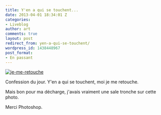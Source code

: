```yaml
---
title: Y'en a qui se touchent...
date: 2013-04-01 18:34:01 Z
categories:
- Liveblog
author: art
comments: true
layout: post
redirect_from: yen-a-qui-se-touchent/
wordpress_id: 1438448967
post_format:
- En passant
---
```


<a href="https://irz.fr/recherche?q=je-me-retouche"><img alt="je-me-retouche" data-src="https://static.irz.fr/2013/04/je-me-retouche.jpg" src="https://static.irz.fr/thumb.php?size=<100&crop=0&src=https://static.irz.fr/2013/04/je-me-retouche.jpg" /></a>

Confession du jour. Y'en a qui se touchent, moi je me retouche.

Mais bon pour ma décharge, j'avais vraiment une sale tronche sur cette photo.

Merci Photoshop.
